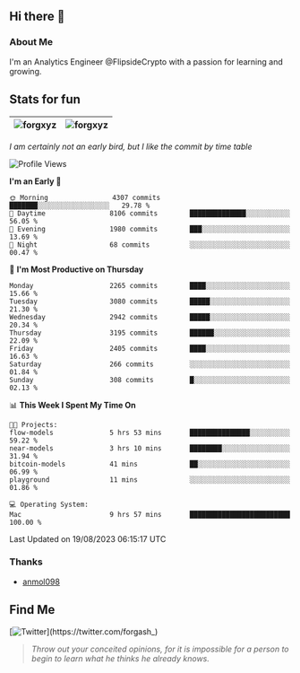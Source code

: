 ## Hi there 👋

### About Me

I'm an Analytics Engineer @FlipsideCrypto with a passion for learning and growing.
  
## Stats for fun

| <img align="center" src="https://github-readme-streak-stats.herokuapp.com/?user=forgxyz&theme=tokyonight" alt="forgxyz" /> | <img align="center" src="https://github-readme-stats.vercel.app/api?username=forgxyz&theme=tokyonight&show_icons=true" alt="forgxyz" /> |
| ------------- |------------- |

*I am certainly not an early bird, but I like the commit by time table*  

<!--START_SECTION:waka-->
![Profile Views](http://img.shields.io/badge/Profile%20Views-0-blue)

**I'm an Early 🐤** 

```text
🌞 Morning                4307 commits        ███████░░░░░░░░░░░░░░░░░░   29.78 % 
🌆 Daytime                8106 commits        ██████████████░░░░░░░░░░░   56.05 % 
🌃 Evening                1980 commits        ███░░░░░░░░░░░░░░░░░░░░░░   13.69 % 
🌙 Night                  68 commits          ░░░░░░░░░░░░░░░░░░░░░░░░░   00.47 % 
```
📅 **I'm Most Productive on Thursday** 

```text
Monday                   2265 commits        ████░░░░░░░░░░░░░░░░░░░░░   15.66 % 
Tuesday                  3080 commits        █████░░░░░░░░░░░░░░░░░░░░   21.30 % 
Wednesday                2942 commits        █████░░░░░░░░░░░░░░░░░░░░   20.34 % 
Thursday                 3195 commits        ██████░░░░░░░░░░░░░░░░░░░   22.09 % 
Friday                   2405 commits        ████░░░░░░░░░░░░░░░░░░░░░   16.63 % 
Saturday                 266 commits         ░░░░░░░░░░░░░░░░░░░░░░░░░   01.84 % 
Sunday                   308 commits         █░░░░░░░░░░░░░░░░░░░░░░░░   02.13 % 
```


📊 **This Week I Spent My Time On** 

```text
🐱‍💻 Projects: 
flow-models              5 hrs 53 mins       ███████████████░░░░░░░░░░   59.22 % 
near-models              3 hrs 10 mins       ████████░░░░░░░░░░░░░░░░░   31.94 % 
bitcoin-models           41 mins             ██░░░░░░░░░░░░░░░░░░░░░░░   06.99 % 
playground               11 mins             ░░░░░░░░░░░░░░░░░░░░░░░░░   01.86 % 

💻 Operating System: 
Mac                      9 hrs 57 mins       █████████████████████████   100.00 % 
```


 Last Updated on 19/08/2023 06:15:17 UTC
<!--END_SECTION:waka-->

### Thanks
 - [anmol098](https://github.com/anmol098/waka-readme-stats/)
  
## Find Me
[![Twitter](https://img.shields.io/twitter/url/https/twitter.com/forgash_.svg?style=social&label=Follow%20%40forgash_)](https://twitter.com/forgash_)


> *Throw out your conceited opinions, for it is impossible for a person to begin to learn what he thinks he already knows.* 
